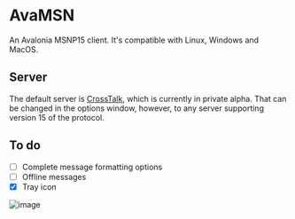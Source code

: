 # AvaMSN

An Avalonia MSNP15 client. It's compatible with Linux, Windows and MacOS.

## Server
The default server is [CrossTalk](https://crosstalk.hiden.pw), which is currently in private alpha. That can be changed in the options window, however, to any server supporting version 15 of the protocol.

## To do
- [ ] Complete message formatting options
- [ ] Offline messages
- [x] Tray icon

![image](https://github.com/campos02/AvaMSN/assets/45215327/2f4196f5-e4be-4b95-9e77-bdb6df297ede)
